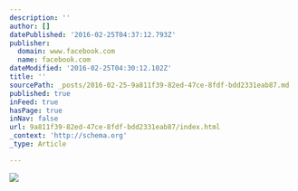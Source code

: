 ```yaml
---
description: ''
author: []
datePublished: '2016-02-25T04:37:12.793Z'
publisher:
  domain: www.facebook.com
  name: facebook.com
dateModified: '2016-02-25T04:30:12.102Z'
title: ''
sourcePath: _posts/2016-02-25-9a811f39-82ed-47ce-8fdf-bdd2331eab87.md
published: true
inFeed: true
hasPage: true
inNav: false
url: 9a811f39-82ed-47ce-8fdf-bdd2331eab87/index.html
_context: 'http://schema.org'
_type: Article

---
```

![](https://scontent-atl3-1.xx.fbcdn.net/hphotos-xpa1/v/t1.0-9/12376123_10102449081912237_126685577348738534_n.jpg?oh=5ca4327450355959a8d73c21eca07f72&oe=575F605E)